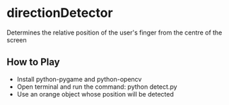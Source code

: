 # directionDetector
Determines the relative position of the user's finger from the centre of the screen
## How to Play
* Install python-pygame and python-opencv
* Open terminal and run the command: python detect.py
* Use an orange object whose position will be detected

